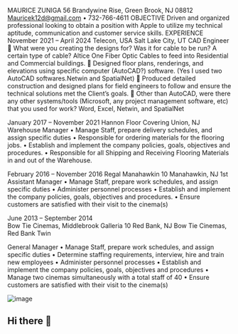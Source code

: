 MAURICE ZUNIGA
56 Brandywine Rise, Green Brook, NJ 08812
Mauricek12d@gmail.com • 732-766-4611
OBJECTIVE
	Driven and organized professional looking to obtain a position with Apple to utilize my technical aptitude, communication and customer service skills.
EXPERIENCE 
	November 2021 –  April 2024
Telecon, USA                                                                          Salt Lake City, UT
CAD Engineer
	What were you creating the designs for? Was it for cable to be run?  A certain type of cable? Altice One Fiber Optic Cables to feed into Residential and Commercial buildings.
	Designed floor plans, renderings, and elevations using specific computer (AutoCAD?)  software. (Yes I used two AutoCAD softwares.Netwin and SpatialNet)
	Produced detailed construction and designed plans for field engineers to follow and ensure the technical solutions met the Client’s goals.
	Other than AutoCAD, were there any other systems/tools (Microsoft, any project management software, etc) that you used for work? Word, Excel, Netwin, and SpatialNet



January 2017 –  November 2021
Hannon Floor Covering                                                                           Union, NJ
Warehouse Manager
•	Manage Staff, prepare delivery schedules, and assign specific duties
•	Responsible for ordering materials for the flooring jobs.
•	Establish and implement the company policies, goals, objectives and procedures.
•	Responsible for all Shipping and Receiving Flooring Materials in and out of the Warehouse.


February 2016 – November 2016
Regal Manahawkin 10                                                                        Manahawkin, NJ
1st Assistant Manager
•	Manage Staff, prepare work schedules, and assign specific duties
•	Administer personnel processes
•	Establish and implement the company policies, goals, objectives and procedures.
•	Ensure customers are satisfied with their visit to the cinema(s)


June 2013 – September 2014                                                                                     
Bow Tie Cinemas, Middlebrook Galleria 10                                         Red Bank, NJ
Bow Tie Cinemas, Red Bank Twin   
                	
General Manager
•	Manage Staff, prepare work schedules, and assign specific duties
•	Determine staffing requirements, interview, hire and train new employees
•	Administer personnel processes
•	Establish and implement the company policies, goals, objectives and procedures
•	Manage two cinemas simultaneously with a total staff of 40
•	Ensure customers are satisfied with their visit to the cinema(s)

![image](https://github.com/user-attachments/assets/f35a57e9-21f9-484d-b8a3-b209c9d2edd6)
## Hi there 👋

<!--
**mauricek12d/mauricek12d** is a ✨ _special_ ✨ repository because its `README.md` (this file) appears on your GitHub profile.

Here are some ideas to get you started:

- 🔭 I’m currently working on ...
- 🌱 I’m currently learning ...
- 👯 I’m looking to collaborate on ...
- 🤔 I’m looking for help with ...
- 💬 Ask me about ...
- 📫 How to reach me: ...
- 😄 Pronouns: ...
- ⚡ Fun fact: ...
-->
